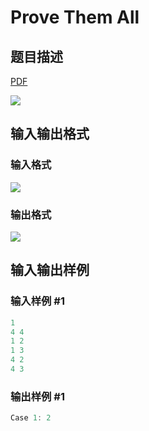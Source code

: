 # Prove Them All

## 题目描述

[problemUrl]: https://uva.onlinejudge.org/index.php?option=com_onlinejudge&Itemid=8&category=866&page=show_problem&problem=4955

[PDF](https://uva.onlinejudge.org/external/130/p13057.pdf)

![](https://cdn.luogu.com.cn/upload/vjudge_pic/UVA13057/e376d5c1a621f7ce68aa9c8ccfe20f7a695db55f.png)

## 输入输出格式

### 输入格式

![](https://cdn.luogu.com.cn/upload/vjudge_pic/UVA13057/cb49a06eff5b36721bfaa505f82eea7e88ee6e69.png)

### 输出格式

![](https://cdn.luogu.com.cn/upload/vjudge_pic/UVA13057/95d62e27013b4656d8ebb5c8ea8ba5cf13364c4d.png)

## 输入输出样例

### 输入样例 #1

```cpp
1
4 4
1 2
1 3
4 2
4 3
```


### 输出样例 #1

```cpp
Case 1: 2
```


